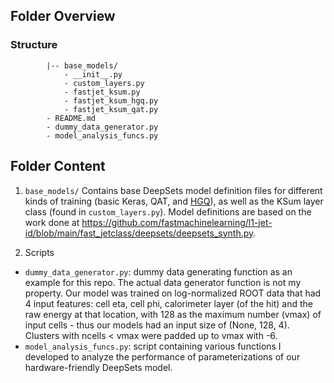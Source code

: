 ## Folder Overview 

### Structure 

```|-- utils/ 
        |-- base_models/
            - __init__.py
            - custom_layers.py 
            - fastjet_ksum.py 
            - fastjet_ksum_hgq.py 
            - fastjet_ksum_qat.py 
        - README.md
        - dummy_data_generator.py
        - model_analysis_funcs.py 
```

## Folder Content 

1) ```base_models/```
Contains base DeepSets model definition files for different kinds of training (basic Keras, QAT, and [HGQ](https://fastmachinelearning.org/hls4ml/advanced/hgq.html)), as well as the KSum layer class (found in ```custom_layers.py```). Model definitions are based on the 
work done at https://github.com/fastmachinelearning/l1-jet-id/blob/main/fast_jetclass/deepsets/deepsets_synth.py.

2) Scripts
- ```dummy_data_generator.py```: dummy data generating function as an example for this repo. The actual data generator function is not my property.
Our model was trained on log-normalized ROOT data that had 4 input features: cell eta, cell phi, calorimeter layer (of the hit) and the raw energy at that location, with
128 as the maximum number (vmax) of input cells - thus our models had an input size of (None, 128, 4). Clusters with ncells < vmax were padded up to vmax with -6.
- ```model_analysis_funcs.py```: script containing various functions I developed to analyze the performance of parameterizations of our hardware-friendly DeepSets model.  
   




